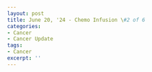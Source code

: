 ```yaml
---
layout: post
title: June 20, '24 - Chemo Infusion \#2 of 6
categories:
- Cancer
- Cancer Update
tags:
- Cancer
excerpt: ''
---
```

